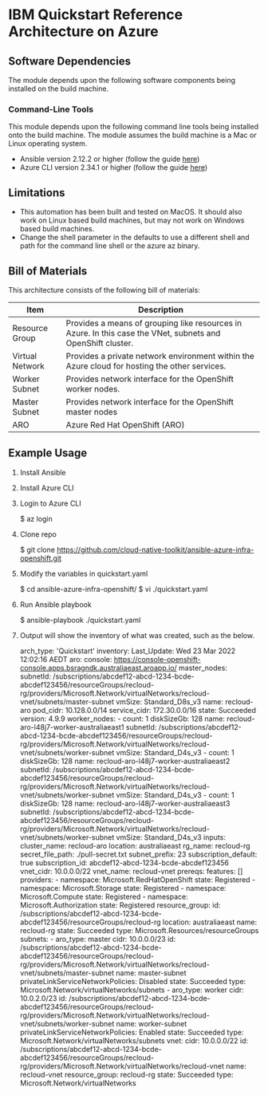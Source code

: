 # IBM Quickstart Reference Architecture on Azure

## Software Dependencies

The module depends upon the following software components being installed on the build machine.

### Command-Line Tools

This module depends upon the following command line tools being installed onto the build machine. The module assumes the build machine is a Mac or Linux operating system.

- Ansible version 2.12.2 or higher (follow the guide [here](https://docs.ansible.com/ansible/latest/installation_guide/intro_installation.html))
- Azure CLI version 2.34.1 or higher (follow the guide [here](https://docs.microsoft.com/en-us/cli/azure/install-azure-cli?view=azure-cli-latest))

## Limitations

- This automation has been built and tested on MacOS. It should also work on Linux based build machines, but may not work on Windows based build machines.
- Change the shell parameter in the defaults to use a different shell and path for the command line shell or the azure az binary.

## Bill of Materials

This architecture consists of the following bill of materials:

| Item | Description |
|------------------ | ------------------------------------------------------------------------------- |
| Resource Group | Provides a means of grouping like resources in Azure. In this case the VNet, subnets and OpenShift cluster. |
| Virtual Network | Provides a private network environment within the Azure cloud for hosting the other services.  |
| Worker Subnet | Provides network interface for the OpenShift worker nodes.  |
| Master Subnet | Provides network interface for the OpenShift master nodes  |
| ARO | Azure Red Hat OpenShift (ARO) |


## Example Usage

1. Install Ansible 
1. Install Azure CLI
1. Login to Azure CLI

    $ az login

1. Clone repo

    $ git clone https://github.com/cloud-native-toolkit/ansible-azure-infra-openshift.git

1. Modify the variables in quickstart.yaml

    $ cd ansible-azure-infra-openshift/
    $ vi ./quickstart.yaml

1. Run Ansible playbook

    $ ansible-playbook ./quickstart.yaml

1. Output will show the inventory of what was created, such as the below.

    arch_type: 'Quickstart'
    inventory:
        Last_Update: Wed 23 Mar 2022 12:02:16 AEDT
        aro:
            console: https://console-openshift-console.apps.bsragndk.australiaeast.aroapp.io/
            master_nodes:
                subnetId: /subscriptions/abcdef12-abcd-1234-bcde-abcdef123456/resourceGroups/recloud-rg/providers/Microsoft.Network/virtualNetworks/recloud-vnet/subnets/master-subnet
                vmSize: Standard_D8s_v3
            name: recloud-aro
            pod_cidr: 10.128.0.0/14
            service_cidr: 172.30.0.0/16
            state: Succeeded
            version: 4.9.9
            worker_nodes:
            -   count: 1
                diskSizeGb: 128
                name: recloud-aro-l48j7-worker-australiaeast1
                subnetId: /subscriptions/abcdef12-abcd-1234-bcde-abcdef123456/resourceGroups/recloud-rg/providers/Microsoft.Network/virtualNetworks/recloud-vnet/subnets/worker-subnet
                vmSize: Standard_D4s_v3
            -   count: 1
                diskSizeGb: 128
                name: recloud-aro-l48j7-worker-australiaeast2
                subnetId: /subscriptions/abcdef12-abcd-1234-bcde-abcdef123456/resourceGroups/recloud-rg/providers/Microsoft.Network/virtualNetworks/recloud-vnet/subnets/worker-subnet
                vmSize: Standard_D4s_v3
            -   count: 1
                diskSizeGb: 128
                name: recloud-aro-l48j7-worker-australiaeast3
                subnetId: /subscriptions/abcdef12-abcd-1234-bcde-abcdef123456/resourceGroups/recloud-rg/providers/Microsoft.Network/virtualNetworks/recloud-vnet/subnets/worker-subnet
                vmSize: Standard_D4s_v3
        inputs:
            cluster_name: recloud-aro
            location: australiaeast
            rg_name: recloud-rg
            secret_file_path: ./pull-secret.txt
            subnet_prefix: 23
            subscription_default: true
            subscription_id: abcdef12-abcd-1234-bcde-abcdef123456
            vnet_cidr: 10.0.0.0/22
            vnet_name: recloud-vnet
        prereqs:
            features: []
            providers:
            -   namespace: Microsoft.RedHatOpenShift
                state: Registered
            -   namespace: Microsoft.Storage
                state: Registered
            -   namespace: Microsoft.Compute
                state: Registered
            -   namespace: Microsoft.Authorization
                state: Registered
        resource_group:
            id: /subscriptions/abcdef12-abcd-1234-bcde-abcdef123456/resourceGroups/recloud-rg
            location: australiaeast
            name: recloud-rg
            state: Succeeded
            type: Microsoft.Resources/resourceGroups
        subnets:
        -   aro_type: master
            cidr: 10.0.0.0/23
            id: /subscriptions/abcdef12-abcd-1234-bcde-abcdef123456/resourceGroups/recloud-rg/providers/Microsoft.Network/virtualNetworks/recloud-vnet/subnets/master-subnet
            name: master-subnet
            privateLinkServiceNetworkPolicies: Disabled
            state: Succeeded
            type: Microsoft.Network/virtualNetworks/subnets
        -   aro_type: worker
            cidr: 10.0.2.0/23
            id: /subscriptions/abcdef12-abcd-1234-bcde-abcdef123456/resourceGroups/recloud-rg/providers/Microsoft.Network/virtualNetworks/recloud-vnet/subnets/worker-subnet
            name: worker-subnet
            privateLinkServiceNetworkPolicies: Enabled
            state: Succeeded
            type: Microsoft.Network/virtualNetworks/subnets
        vnet:
            cidr: 10.0.0.0/22
            id: /subscriptions/abcdef12-abcd-1234-bcde-abcdef123456/resourceGroups/recloud-rg/providers/Microsoft.Network/virtualNetworks/recloud-vnet
            name: recloud-vnet
            resource_group: recloud-rg
            state: Succeeded
            type: Microsoft.Network/virtualNetworks
